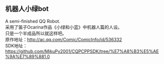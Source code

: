 ## 机器人小绿bot
A semi-finished QQ Robot.  
采用了笛子Ocarina作品《小绿和小蓝》中机器人篇的人设。  
只是一个半成品所以就这样吧。  
原作地址：http://ac.qq.com/Comic/ComicInfo/id/536332  
SDK地址：https://github.com/MikuPy2001/CQPCPPSDK/tree/%E7%A8%B3%E5%AE%9A%E7%89%881.0



